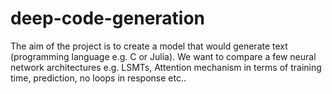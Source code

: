 # deep-code-generation

The aim of the project is to create a model that would generate text (programming language e.g. C or Julia).
We want to compare a few neural network architectures e.g. LSMTs, Attention mechanism in terms of training time, prediction, no loops in response etc..